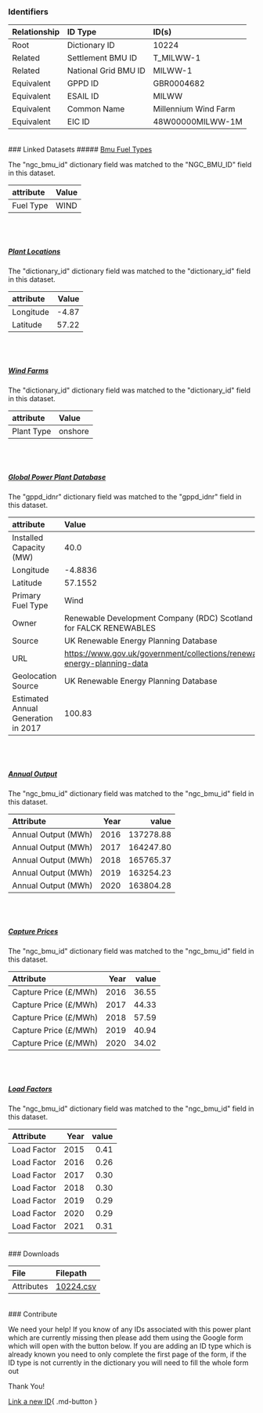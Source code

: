 ### Identifiers

| Relationship   | ID Type              | ID(s)                |
|:---------------|:---------------------|:---------------------|
| Root           | Dictionary ID        | 10224                |
| Related        | Settlement BMU ID    | T_MILWW-1            |
| Related        | National Grid BMU ID | MILWW-1              |
| Equivalent     | GPPD ID              | GBR0004682           |
| Equivalent     | ESAIL ID             | MILWW                |
| Equivalent     | Common Name          | Millennium Wind Farm |
| Equivalent     | EIC ID               | 48W00000MILWW-1M     |

<br>
### Linked Datasets
##### <a href="https://osuked.github.io/Power-Station-Dictionary/datasets/bmu-fuel-types">Bmu Fuel Types</a>



The "ngc_bmu_id" dictionary field was matched to the "NGC_BMU_ID" field in this dataset.

| attribute   | Value   |
|:------------|:--------|
| Fuel Type   | WIND    |

<br><br>
##### <a href="https://osuked.github.io/Power-Station-Dictionary/datasets/plant-locations">Plant Locations</a>



The "dictionary_id" dictionary field was matched to the "dictionary_id" field in this dataset.

| attribute   |   Value |
|:------------|--------:|
| Longitude   |   -4.87 |
| Latitude    |   57.22 |

<br><br>
##### <a href="https://osuked.github.io/Power-Station-Dictionary/datasets/wind-farms">Wind Farms</a>



The "dictionary_id" dictionary field was matched to the "dictionary_id" field in this dataset.

| attribute   | Value   |
|:------------|:--------|
| Plant Type  | onshore |

<br><br>
##### <a href="https://osuked.github.io/Power-Station-Dictionary/datasets/global-power-plant-database">Global Power Plant Database</a>



The "gppd_idnr" dictionary field was matched to the "gppd_idnr" field in this dataset.

| attribute                           | Value                                                                    |
|:------------------------------------|:-------------------------------------------------------------------------|
| Installed Capacity (MW)             | 40.0                                                                     |
| Longitude                           | -4.8836                                                                  |
| Latitude                            | 57.1552                                                                  |
| Primary Fuel Type                   | Wind                                                                     |
| Owner                               | Renewable Development Company (RDC) Scotland (Ltd) for FALCK RENEWABLES  |
| Source                              | UK Renewable Energy Planning Database                                    |
| URL                                 | https://www.gov.uk/government/collections/renewable-energy-planning-data |
| Geolocation Source                  | UK Renewable Energy Planning Database                                    |
| Estimated Annual Generation in 2017 | 100.83                                                                   |

<br><br>
##### <a href="https://osuked.github.io/Power-Station-Dictionary/datasets/annual-output">Annual Output</a>



The "ngc_bmu_id" dictionary field was matched to the "ngc_bmu_id" field in this dataset.

| Attribute           |   Year |     value |
|:--------------------|-------:|----------:|
| Annual Output (MWh) |   2016 | 137278.88 |
| Annual Output (MWh) |   2017 | 164247.80 |
| Annual Output (MWh) |   2018 | 165765.37 |
| Annual Output (MWh) |   2019 | 163254.23 |
| Annual Output (MWh) |   2020 | 163804.28 |

<br><br>
##### <a href="https://osuked.github.io/Power-Station-Dictionary/datasets/capture-prices">Capture Prices</a>



The "ngc_bmu_id" dictionary field was matched to the "ngc_bmu_id" field in this dataset.

| Attribute             |   Year |   value |
|:----------------------|-------:|--------:|
| Capture Price (£/MWh) |   2016 |   36.55 |
| Capture Price (£/MWh) |   2017 |   44.33 |
| Capture Price (£/MWh) |   2018 |   57.59 |
| Capture Price (£/MWh) |   2019 |   40.94 |
| Capture Price (£/MWh) |   2020 |   34.02 |

<br><br>
##### <a href="https://osuked.github.io/Power-Station-Dictionary/datasets/load-factors">Load Factors</a>



The "ngc_bmu_id" dictionary field was matched to the "ngc_bmu_id" field in this dataset.

| Attribute   |   Year |   value |
|:------------|-------:|--------:|
| Load Factor |   2015 |    0.41 |
| Load Factor |   2016 |    0.26 |
| Load Factor |   2017 |    0.30 |
| Load Factor |   2018 |    0.30 |
| Load Factor |   2019 |    0.29 |
| Load Factor |   2020 |    0.29 |
| Load Factor |   2021 |    0.31 |


<br>
### Downloads


| File       | Filepath                                                                              |
|:-----------|:--------------------------------------------------------------------------------------|
| Attributes | [10224.csv](https://osuked.github.io/Power-Station-Dictionary/object_attrs/10224.csv) |


<br>
### Contribute

We need your help! If you know of any IDs associated with this power plant which are currently missing then please add them using the Google form which will open with the button below. If you are adding an ID type which is already known you need to only complete the first page of the form, if the ID type is not currently in the dictionary you will need to fill the whole form out

Thank You!

[Link a new ID](https://docs.google.com/forms/d/e/1FAIpQLSc5jRsQ7NgiLLXbwo9PUdwTQyuqbRwThltG56-o6NVSe7E_nw/viewform?usp=pp_url&entry.251912331=10224){ .md-button }